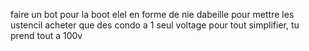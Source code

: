 faire un bot pour la boot elel en forme de nie dabeille pour mettre les ustencil
acheter que des condo a 1 seul voltage pour tout simplifier, tu prend tout a 100v
